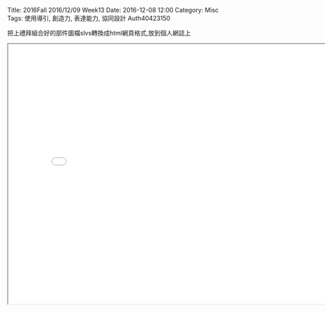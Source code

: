 Title: 2016Fall 2016/12/09 Week13
Date: 2016-12-08 12:00
Category: Misc
Tags: 使用導引, 創造力, 表達能力, 協同設計
Auth40423150

把上禮拜組合好的部件圖檔slvs轉換成html網頁格式,放到個人網誌上


<iframe src="./../data/W12-2-S.html" width="800" height="600"></iframe>

